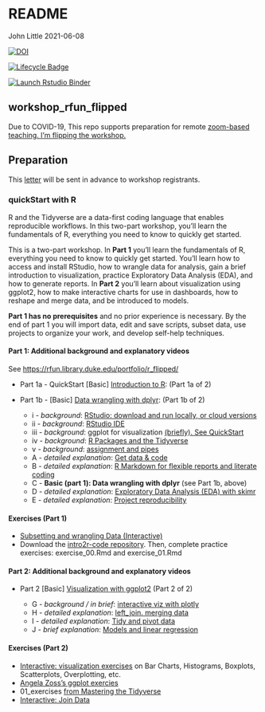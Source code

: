 README
================
John Little
2021-06-08

<!-- README.md is generated from README.Rmd. Please edit that file -->
<!-- badges: start -->

[![DOI](https://zenodo.org/badge/DOI/10.5281/zenodo.4908856.svg)](https://doi.org/10.5281/zenodo.4908856)

[![Lifecycle
Badge](https://img.shields.io/badge/lifecycle-stable-brightgreen.svg)](https://www.tidyverse.org/lifecycle/#stable)

[![Launch Rstudio
Binder](http://mybinder.org/badge_logo.svg)](https://mybinder.org/v2/gh/libjohn/rfun_flipped/master?urlpath=rstudio)
<!-- badges: end -->

## workshop\_rfun\_flipped

Due to COVID-19, This repo supports preparation for remote [zoom-based
teaching. I’m flipping the
workshop.](https://rfun.library.duke.edu/portfolio/r_flipped/)

## Preparation

This [letter](0_prepare.md) will be sent in advance to workshop
registrants.

### quickStart with R

R and the Tidyverse are a data-first coding language that enables
reproducible workflows. In this two-part workshop, you’ll learn the
fundamentals of R, everything you need to know to quickly get started.

This is a two-part workshop. In **Part 1** you’ll learn the fundamentals
of R, everything you need to know to quickly get started. You’ll learn
how to access and install RStudio, how to wrangle data for analysis,
gain a brief introduction to visualization, practice Exploratory Data
Analysis (EDA), and how to generate reports. In **Part 2** you’ll learn
about visualization using ggplot2, how to make interactive charts for
use in dashboards, how to reshape and merge data, and be introduced to
models.

**Part 1 has no prerequisites** and no prior experience is necessary. By
the end of part 1 you will import data, edit and save scripts, subset
data, use projects to organize your work, and develop self-help
techniques.

#### Part 1: Additional background and explanatory videos

See <https://rfun.library.duke.edu/portfolio/r_flipped/>

-   Part 1a - QuickStart \[Basic\] [Introduction to
    R](https://warpwire.duke.edu/w/pfYDAA/): (Part 1a of 2)

-   Part 1b - \[Basic\] [Data wrangling with
    dplyr](https://warpwire.duke.edu/w/6_YDAA/): (Part 1b of 2)

    -   i - *background*: [RStudio: download and run locally, or cloud
        versions](https://warpwire.duke.edu/w/p_YDAA/)
    -   ii - *background*: [RStudio
        IDE](https://warpwire.duke.edu/w/wfYDAA/)
    -   iii - *background*: ggplot for visualization [(briefly). See
        QuickStart](https://warpwire.duke.edu/w/pfYDAA/?start=520&end=598)
    -   iv - *background*: [R Packages and the
        Tidyverse](https://warpwire.duke.edu/w/z_YDAA/)
    -   v - *background*: [assignment and
        pipes](https://warpwire.duke.edu/w/4fYDAA/)
    -   A - *detailed explanation*: [Get data &
        code](https://warpwire.duke.edu/w/s_YDAA/)
    -   B - *detailed explanation*: [R Markdown for flexible reports and
        literate coding](https://warpwire.duke.edu/w/S_cDAA/)
    -   C - **Basic (part 1): Data wrangling with dplyr** (see Part 1b,
        above)
    -   D - *detailed explanation*: [Exploratory Data Analysis (EDA)
        with skimr](https://warpwire.duke.edu/w/jfcDAA/)
    -   E - *detailed explanation*: [Project
        reproducibility](https://warpwire.duke.edu/w/q_YDAA/)

#### Exercises (Part 1)

-   [Subsetting and wrangling Data
    (Interactive)](https://rstudio.cloud/learn/primers/2)
-   Download the [intro2r-code
    repository](https://github.com/libjohn/intro2r-code). Then, complete
    practice exercises: exercise\_00.Rmd and exercise\_01.Rmd

#### Part 2: Additional background and explanatory videos

-   Part 2 \[Basic\] [Visualization with
    ggplot2](https://warpwire.duke.edu/w/6_YDAA/) (Part 2 of 2)

    -   G - *background / in brief*: [interactive viz with
        plotly](https://warpwire.duke.edu/w/80YEAA/?start=1632&end=1677)
    -   H - *detailed explanation*: [left\_join. merging
        data](https://warpwire.duke.edu/w/ffcDAA/)
    -   I - *detailed explanation*: [Tidy and pivot
        data](https://warpwire.duke.edu/w/g_cDAA/)
    -   J - *brief explanation*: [Models and linear
        regression](https://warpwire.duke.edu/w/pfYDAA/?start=1170&end=1377)

#### Exercises (Part 2)

-   [Interactive: visualization
    exercises](https://rstudio.cloud/learn/primers/3) on Bar Charts,
    Histograms, Boxplots, Scatterplots, Overplotting, etc.
-   [Angela Zoss’s ggplot
    exercies](https://github.com/data-and-visualization/ggplot2-S20)
-   01\_exercises [from Mastering the
    Tidyverse](https://github.com/libjohn/workshop_ggplot2)
-   [Interactive: Join Data](https://rstudio.cloud/learn/primers/4)

